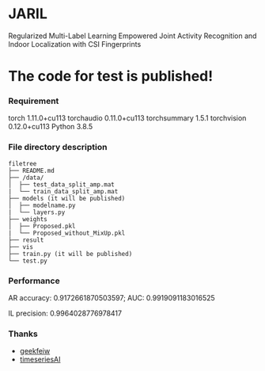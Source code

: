 # JARIL
Regularized Multi-Label Learning Empowered Joint Activity Recognition and Indoor Localization with CSI Fingerprints

# The code for test is published!

### Requirement

torch                              1.11.0+cu113
torchaudio                         0.11.0+cu113
torchsummary                       1.5.1
torchvision                        0.12.0+cu113
Python                             3.8.5

### File directory description

```
filetree 
├── README.md
├── /data/
│  ├── test_data_split_amp.mat
|  └── train_data_split_amp.mat
├── models (it will be published)
│  ├── modelname.py 
|  └── layers.py
├── weights
│  ├── Proposed.pkl
|  └── Proposed_without_MixUp.pkl
├── result
├── vis
├── train.py (it will be published)
└── test.py

```

### Performance

AR accuracy: 0.9172661870503597; AUC: 0.9919091183016525

IL precision: 0.9964028776978417

### Thanks


- [geekfeiw](https://github.com/geekfeiw/ARIL)
- [timeseriesAI](https://github.com/timeseriesAI/tsai)
